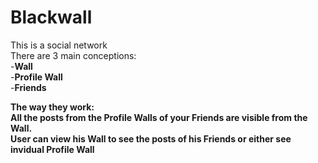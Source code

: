 # Blackwall 
This is a social network  
There are 3 main conceptions:  
  -<b>Wall</b>  
  -<b>Profile Wall</b>  
  -<b>Friends</br>  
  
The way they work:  
  All the posts from the <b>Profile Walls</b> of your <b>Friends</b> are visible from the <b>Wall</b>.  
  User can view his <b>Wall</b> to see the posts of his <b>Friends</b> or either see invidual <b>Profile Wall</b>   
  
